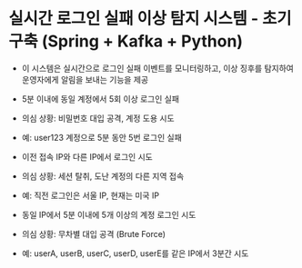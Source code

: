 # 실시간 로그인 실패 이상 탐지 시스템 - 초기 구축 (Spring + Kafka + Python)

- 이 시스템은 실시간으로 로그인 실패 이벤트를 모니터링하고, 이상 징후를 탐지하여 운영자에게 알림을 보내는 기능을 제공

- 5분 이내에 동일 계정에서 5회 이상 로그인 실패
- 의심 상황: 비밀번호 대입 공격, 계정 도용 시도
- 예: user123 계정으로 5분 동안 5번 로그인 실패

- 이전 접속 IP와 다른 IP에서 로그인 시도
- 의심 상황: 세션 탈취, 도난 계정의 다른 지역 접속
- 예: 직전 로그인은 서울 IP, 현재는 미국 IP

- 동일 IP에서 5분 이내에 5개 이상의 계정 로그인 시도
- 의심 상황: 무차별 대입 공격 (Brute Force)
- 예: userA, userB, userC, userD, userE를 같은 IP에서 3분간 시도

